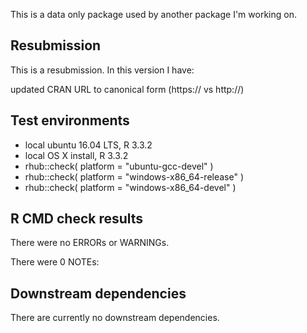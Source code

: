 
This is a data only package used by another package I'm working on.

## Resubmission
This is a resubmission. In this version I have:

updated CRAN URL to canonical form (https:// vs http://)


## Test environments
* local ubuntu 16.04 LTS, R 3.3.2
* local OS X install, R 3.3.2
* rhub::check( platform = "ubuntu-gcc-devel" )
* rhub::check( platform = "windows-x86_64-release" )
* rhub::check( platform = "windows-x86_64-devel" )


## R CMD check results
There were no ERRORs or WARNINGs. 


There were 0 NOTEs:


## Downstream dependencies
There are currently no downstream dependencies.


